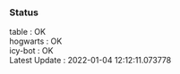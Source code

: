 ### Status


table : OK  
hogwarts : OK  
icy-bot : OK  
Latest Update : 2022-01-04 12:12:11.073778
